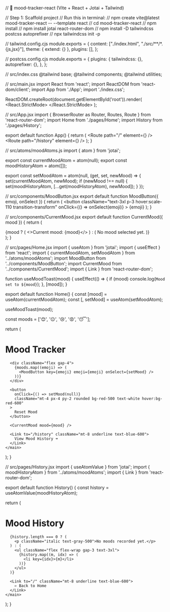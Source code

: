 // 📁 mood-tracker-react (Vite + React + Jotai + Tailwind)

// Step 1: Scaffold project
// Run this in terminal:
// npm create vite@latest mood-tracker-react -- --template react
// cd mood-tracker-react
// npm install
// npm install jotai react-router-dom
// npm install -D tailwindcss postcss autoprefixer
// npx tailwindcss init -p

// tailwind.config.cjs
module.exports = {
  content: ["./index.html", "./src/**/*.{js,jsx}"],
  theme: { extend: {} },
  plugins: [],
};

// postcss.config.cjs
module.exports = {
  plugins: {
    tailwindcss: {},
    autoprefixer: {},
  },
};

// src/index.css
@tailwind base;
@tailwind components;
@tailwind utilities;

// src/main.jsx
import React from 'react';
import ReactDOM from 'react-dom/client';
import App from './App';
import './index.css';

ReactDOM.createRoot(document.getElementById('root')).render(
  <React.StrictMode>
    <App />
  </React.StrictMode>
);

// src/App.jsx
import { BrowserRouter as Router, Routes, Route } from 'react-router-dom';
import Home from './pages/Home';
import History from './pages/History';

export default function App() {
  return (
    <Router>
      <Routes>
        <Route path="/" element={<Home />} />
        <Route path="/history" element={<History />} />
      </Routes>
    </Router>
  );
}

// src/atoms/moodAtoms.js
import { atom } from 'jotai';

export const currentMoodAtom = atom(null);
export const moodHistoryAtom = atom([]);

export const setMoodAtom = atom(null, (get, set, newMood) => {
  set(currentMoodAtom, newMood);
  if (newMood !== null) {
    set(moodHistoryAtom, [...get(moodHistoryAtom), newMood]);
  }
});

// src/components/MoodButton.jsx
export default function MoodButton({ emoji, onSelect }) {
  return (
    <button
      className="text-3xl p-3 hover:scale-110 transition-transform"
      onClick={() => onSelect(emoji)}
    >
      {emoji}
    </button>
  );
}

// src/components/CurrentMood.jsx
export default function CurrentMood({ mood }) {
  return (
    <div className="mt-6 text-center text-2xl">
      {mood ? (
        <>Current mood: <span className="text-4xl">{mood}</span></>
      ) : (
        <span className="italic text-gray-500">No mood selected yet.</span>
      )}
    </div>
  );
}

// src/pages/Home.jsx
import { useAtom } from 'jotai';
import { useEffect } from 'react';
import { currentMoodAtom, setMoodAtom } from '../atoms/moodAtoms';
import MoodButton from '../components/MoodButton';
import CurrentMood from '../components/CurrentMood';
import { Link } from 'react-router-dom';

function useMoodToast(mood) {
  useEffect(() => {
    if (mood) console.log(`Mood set to ${mood}`);
  }, [mood]);
}

export default function Home() {
  const [mood] = useAtom(currentMoodAtom);
  const [, setMood] = useAtom(setMoodAtom);

  useMoodToast(mood);

  const moods = ['😊', '😐', '😢', '😡', '😴'];

  return (
    <main className="min-h-screen flex flex-col items-center justify-center p-6">
      <h1 className="text-4xl font-bold mb-4">Mood Tracker</h1>

      <div className="flex gap-4">
        {moods.map((emoji) => (
          <MoodButton key={emoji} emoji={emoji} onSelect={setMood} />
        ))}
      </div>

      <button
        onClick={() => setMood(null)}
        className="mt-4 px-4 py-2 rounded bg-red-500 text-white hover:bg-red-600"
      >
        Reset Mood
      </button>

      <CurrentMood mood={mood} />

      <Link to="/history" className="mt-8 underline text-blue-600">
        View Mood History ➜
      </Link>
    </main>
  );
}

// src/pages/History.jsx
import { useAtomValue } from 'jotai';
import { moodHistoryAtom } from '../atoms/moodAtoms';
import { Link } from 'react-router-dom';

export default function History() {
  const history = useAtomValue(moodHistoryAtom);

  return (
    <main className="min-h-screen flex flex-col items-center justify-center p-6">
      <h1 className="text-3xl font-semibold mb-4">Mood History</h1>

      {history.length === 0 ? (
        <p className="italic text-gray-500">No moods recorded yet.</p>
      ) : (
        <ul className="flex flex-wrap gap-3 text-3xl">
          {history.map((m, idx) => (
            <li key={idx}>{m}</li>
          ))}
        </ul>
      )}

      <Link to="/" className="mt-8 underline text-blue-600">
        ← Back to Home
      </Link>
    </main>
  );
}

